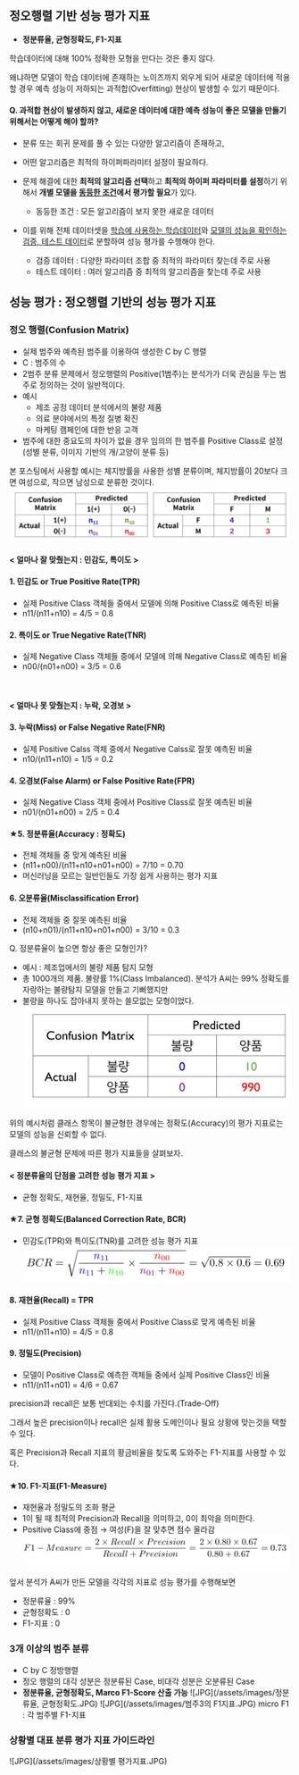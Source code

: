 ## 정오행렬 기반 성능 평가 지표

- **정분류율, 균형정확도, F1-지표**

학습데이터에 대해 100% 정확한 모형을 만다는 것은 좋지 않다.

왜냐하면 모델이 학습 데이터에 존재하는 노이즈까지 외우게 되어 새로운 데이터에 적용할 경우 예측 성능이 저하되는 과적합(Overfitting) 현상이 발생할 수 있기 때문이다.

#### Q. 과적합 현상이 발생하지 않고, 새로운 데이터에 대한 예측 성능이 좋은 모델을 만들기 위해서는 어떻게 해야 할까?

- 분류 또는 회귀 문제를 풀 수 있는 다양한 알고리즘이 존재하고, 

- 어떤 알고리즘은 최적의 하이퍼파라미터 설정이 필요하다.

- 문제 해결에 대한 **최적의 알고리즘 선택**하고 **최적의 하이퍼 파라미터를 설정**하기 위해서 **개별 모델을 <u>동등한 조건</u>에서 평가할 필요**가 있다.
    - 동등한 조건 : 모든 알고리즘이 보지 못한 새로운 데이터
    
    
- 이를 위해 전체 데이터셋을 <u>학습에 사용하는 학습데이터</u>와 <u>모델의 성능을 확인하는 검증, 테스트 데이터</u>로 분할하여 성능 평가를 수행해야 한다. 
    - 검증 데이터 : 다양한 파라미터 조합 중 최적의 파라미터 찾는데 주로 사용
    - 테스트 데이터 : 여러 알고리즘 중 최적의 알고리즘을 찾는데 주로 사용

## 성능 평가 : 정오행렬 기반의 성능 평가 지표

### 정오 행렬(Confusion Matrix)
- 실제 범주와 예측된 범주를 이용하여 생성한 C by C 행렬
- C : 범주의 수
- 2범주 분류 문제에서 정오행렬의 Positive(1범주)는 분석가가 더욱 관심을 두는 범주로 정의하는 것이 일반적이다.
- 예시 
    - 제조 공정 데이터 분석에서의 불량 제품
    - 의료 분야에서의 특정 질병 확진
    - 마케팅 캠페인에 대한 반응 고객 
- 범주에 대한 중요도의 차이가 없을 경우 임의의 한 범주를 Positive Class로 설정(성별 분류, 이미지 기반의 개/고양이 분류 등)

본 포스팅에서 사용할 예시는 체지방률을 사용한 성별 분류이며, 체지방률이 20보다 크면 여성으로, 작으면 남성으로 분류한 것이다.
![JPG](/assets/images/정오행렬.JPG)

#### < 얼마나 잘 맞췄는지 : 민감도, 특이도 >

#### 1. 민감도 or True Positive Rate(TPR)
- 실제 Positive Class 객체들 중에서 모델에 의해 Positive Class로 예측된 비율
- n11/(n11+n10) = 4/5 = 0.8

#### 2. 특이도 or True Negative Rate(TNR)
- 실제 Negative Class 객체들 중에서 모델에 의해 Negative Class로 예측된 비율 
- n00/(n01+n00) = 3/5 = 0.6

<br>

#### < 얼마나 못 맞췄는지 : 누락, 오경보 >
#### 3. 누락(Miss) or False Negative Rate(FNR)
- 실제 Positive Calss 객체 중에서 Negative Calss로 잘못 예측된 비율
- n10/(n11+n10) = 1/5 = 0.2

#### 4. 오경보(False Alarm) or False Positive Rate(FPR)
- 실제 Negative Class 객체 중에서 Positive Class로 잘못 예측된 비율
- n01/(n01+n00) = 2/5 = 0.4

#### ★5. 정분류율(Accuracy : 정확도)
- 전체 객체들 중 맞게 예측된 비율
- (n11+n00)/(n11+n10+n01+n00) = 7/10 = 0.70
- 머신러닝을 모르는 일반인들도 가장 쉽게 사용하는 평가 지표

#### 6. 오분류율(Misclassification Error)
- 전체 객체들 중 잘못 예측된 비율
- (n10+n01)/(n11+n10+n01+n00) = 3/10 = 0.3

Q. 정분류율이 높으면 항상 좋은 모형인가?
- 예시 : 제조업에서의 불량 제품 탐지 모형
- 총 1000개의 제품. 불량률 1%(Class Imbalanced). 분석가 A씨는 99% 정확도를 자랑하는 불량탐지 모델을 만들고 기뻐했지만
- 불량을 하나도 잡아내지 못하는 쓸모없는 모형이었다.
![JPG](/assets/images/분석가A씨.JPG)

위의 예시처럼 클래스 항목이 불균형한 경우에는 정확도(Accuracy)의 평가 지표로는 모델의 성능을 신뢰할 수 없다.

클래스의 불균형 문제에 따른 평가 지표들을 살펴보자. 

#### < 정분류율의 단점을 고려한 성능 평가 지표 >
- 균형 정확도, 재현율, 정밀도, F1-지표

#### ★7. 균형 정확도(Balanced Correction Rate, BCR) 
- 민감도(TPR)와 특이도(TNR)를 고려한 성능 평가 지표
![JPG](/assets/images/균형정확도.JPG)

#### 8. 재현율(Recall) = TPR
- 실제 Positive Class 객체들 중에서 Positive Class로 맞게 예측된 비율
- n11/(n11+n10) = 4/5 = 0.8

#### 9. 정밀도(Precision)
- 모델이 Positive Class로 예측한 객체들 중에서 실제 Positive Class인 비율
- n11/(n11+n01) = 4/6 = 0.67

precision과 recall은 보통 반대되는 수치를 가진다.(Trade-Off)

그래서 높은 precision이나 recall은 실제 활용 도메인이나 필요 상황에 맞는것을 택할 수 있다.

혹은 Precision과 Recall 지표의 황금비율을 찾도록 도와주는 F1-지표를 사용할 수 있다.

#### ★10. F1-지표(F1-Measure)
- 재현율과 정밀도의 조화 평균
- 1이 될 때 최적의 Precision과 Recall을 의미하고, 0이 최악을 의미한다.
- Positive Class에 중점 $\rightarrow$ 여성(F)을 잘 맞추면 점수 올라감
![JPG](/assets/images/F1지표.JPG)

앞서 분석가 A씨가 만든 모델을 각각의 지표로 성능 평가를 수행해보면
- 정분류율 : 99%
- 균형정확도 : 0
- F1-지표 : 0

### 3개 이상의 범주 분류
- C by C 정방행렬
- 정오 행렬의 대각 성분은 정분류된 Case, 비대각 성분은 오분류된 Case
- **정분류율, 균형정확도, Marco F1-Score 산출 가능**
![JPG](/assets/images/정분류율, 균형정확도.JPG)
![JPG](/assets/images/범주3의 F1지표.JPG)
micro F1 : 각 범주별 F1-지표

### 상황별 대표 분류 평가 지표 가이드라인
![JPG](/assets/images/상황별 평가지표.JPG)
